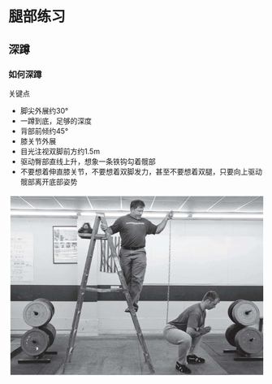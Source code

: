 # 腿部练习

## 深蹲
### 如何深蹲
关键点
- 脚尖外展约30°
- 一蹲到底，足够的深度
- 背部前倾约45°
- 膝关节外展
- 目光注视双脚前方约1.5m
- 驱动臀部直线上升，想象一条铁钩勾着髋部
- 不要想着伸直膝关节，不要想着双脚发力，甚至不要想着双腿，只要向上驱动髋部离开底部姿势

![驱动髋部](../../images/Snipaste_2022-05-30_17-21-29.png)
